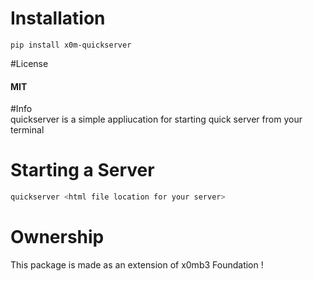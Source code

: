 # Installation <br>
`pip install x0m-quickserver`

#License <br>
#### MIT

#Info <br>
quickserver is a simple appliucation for starting quick server from your terminal
# Starting a Server <br>

````bash
quickserver <html file location for your server>
````
# Ownership <br>
This package is made as an extension of x0mb3 Foundation !
